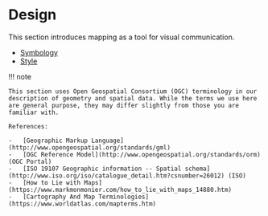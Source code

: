 # Design

This section introduces mapping as a tool for visual communication.

-   [Symbology](symbology.md)
-   [Style](style.md)

!!! note

    This section uses Open Geospatial Consortium (OGC) terminology in our description of geometry and spatial data. While the terms we use here are general purpose, they may differ slightly from those you are familiar with.
    
    References:
    
    -   [Geographic Markup Language](http://www.opengeospatial.org/standards/gml)
    -   [OGC Reference Model](http://www.opengeospatial.org/standards/orm) (OGC Portal)
    -   [ISO 19107 Geographic information -- Spatial schema](http://www.iso.org/iso/catalogue_detail.htm?csnumber=26012) (ISO)
    -   [How to Lie with Maps](https://www.markmonmonier.com/how_to_lie_with_maps_14880.htm)
    -   [Cartography And Map Terminologies](https://www.worldatlas.com/mapterms.htm)
